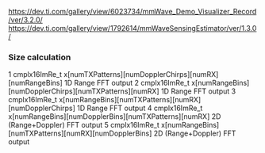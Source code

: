 

https://dev.ti.com/gallery/view/6023734/mmWave_Demo_Visualizer_Record/ver/3.2.0/
https://dev.ti.com/gallery/view/1792614/mmWaveSensingEstimator/ver/1.3.0/


### Size calculation

1 	cmplx16ImRe_t x[numTXPatterns][numDopplerChirps][numRX][numRangeBins] 	1D Range FFT output
2 	cmplx16ImRe_t x[numRangeBins][numDopplerChirps][numTXPatterns][numRX] 	1D Range FFT output
3 	cmplx16ImRe_t x[numRangeBins][numTXPatterns][numRX][numDopplerChirps] 	1D Range FFT output
4 	cmplx16ImRe_t x[numRangeBins][numDopplerBins][numTXPatterns][numRX] 	2D (Range+Doppler) FFT output
5 	cmplx16ImRe_t x[numRangeBins][numTXPatterns][numRX][numDopplerBins] 	2D (Range+Doppler) FFT output

